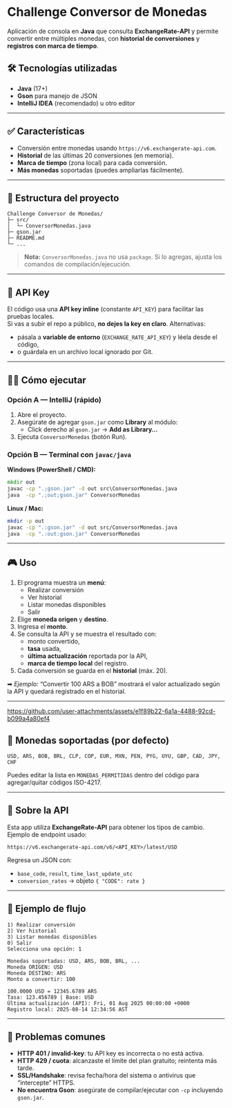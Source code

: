 # Challenge Conversor de Monedas

Aplicación de consola en **Java** que consulta **ExchangeRate-API** y permite convertir entre múltiples monedas, con **historial de conversiones** y **registros con marca de tiempo**.

## 🛠 Tecnologías utilizadas
- **Java** (17+)
- **Gson** para manejo de JSON
- **IntelliJ IDEA** (recomendado) u otro editor

---

## ✅ Características
- Conversión entre monedas usando `https://v6.exchangerate-api.com`.
- **Historial** de las últimas 20 conversiones (en memoria).
- **Marca de tiempo** (zona local) para cada conversión.
- **Más monedas** soportadas (puedes ampliarlas fácilmente).

---

## 📂 Estructura del proyecto
```
Challenge Conversor de Monedas/
├─ src/
│  └─ ConversorMonedas.java
├─ gson.jar
├─ README.md
└─ ...
```

> **Nota:** `ConversorMonedas.java` no usa `package`. Si lo agregas, ajusta los comandos de compilación/ejecución.

---

## 🔑 API Key
El código usa una **API key inline** (constante `API_KEY`) para facilitar las pruebas locales.  
Si vas a subir el repo a público, **no dejes la key en claro**. Alternativas:
- pásala a **variable de entorno** (`EXCHANGE_RATE_API_KEY`) y léela desde el código,
- o guárdala en un archivo local ignorado por Git.

---

## 🧑‍💻 Cómo ejecutar

### Opción A — IntelliJ (rápido)
1. Abre el proyecto.
2. Asegúrate de agregar `gson.jar` como **Library** al módulo:
   - Click derecho al `gson.jar` → **Add as Library…**
3. Ejecuta `ConversorMonedas` (botón Run).

### Opción B — Terminal con `javac/java`

**Windows (PowerShell / CMD):**
```bat
mkdir out
javac -cp ".;gson.jar" -d out src\ConversorMonedas.java
java  -cp ".;out;gson.jar" ConversorMonedas
```

**Linux / Mac:**
```bash
mkdir -p out
javac -cp ".:gson.jar" -d out src/ConversorMonedas.java
java  -cp ".:out:gson.jar" ConversorMonedas
```

---

## 🎮 Uso
1. El programa muestra un **menú**:
   - Realizar conversión
   - Ver historial
   - Listar monedas disponibles
   - Salir
2. Elige **moneda origen** y **destino**.
3. Ingresa el **monto**.
4. Se consulta la API y se muestra el resultado con:
   - monto convertido,
   - **tasa** usada,
   - **última actualización** reportada por la API,
   - **marca de tiempo local** del registro.
5. Cada conversión se guarda en el **historial** (máx. 20).

➡ *Ejemplo:* “Convertir 100 ARS a BOB” mostrará el valor actualizado según la API y quedará registrado en el historial.

---

https://github.com/user-attachments/assets/e1f89b22-6a1a-4488-92cd-b099a4a80ef4



## 💱 Monedas soportadas (por defecto)
```
USD, ARS, BOB, BRL, CLP, COP, EUR, MXN, PEN, PYG, UYU, GBP, CAD, JPY, CHF
```
Puedes editar la lista en `MONEDAS_PERMITIDAS` dentro del código para agregar/quitar códigos ISO-4217.

---

## 🔌 Sobre la API
Esta app utiliza **ExchangeRate-API** para obtener los tipos de cambio.  
Ejemplo de endpoint usado:
```
https://v6.exchangerate-api.com/v6/<API_KEY>/latest/USD
```
Regresa un JSON con:
- `base_code`, `result`, `time_last_update_utc`
- `conversion_rates` → objeto `{ "CODE": rate }`

---

## 🧪 Ejemplo de flujo
```
1) Realizar conversión
2) Ver historial
3) Listar monedas disponibles
0) Salir
Selecciona una opción: 1

Monedas soportadas: USD, ARS, BOB, BRL, ...
Moneda ORIGEN: USD
Moneda DESTINO: ARS
Monto a convertir: 100

100.0000 USD = 12345.6789 ARS
Tasa: 123.456789 | Base: USD
Última actualización (API): Fri, 01 Aug 2025 00:00:00 +0000
Registro local: 2025-08-14 12:34:56 AST
```

---

## 🧰 Problemas comunes
- **HTTP 401 / invalid-key**: tu API key es incorrecta o no está activa.
- **HTTP 429 / cuota**: alcanzaste el límite del plan gratuito; reintenta más tarde.
- **SSL/Handshake**: revisa fecha/hora del sistema o antivirus que “intercepte” HTTPS.
- **No encuentra Gson**: asegúrate de compilar/ejecutar con `-cp` incluyendo `gson.jar`.
